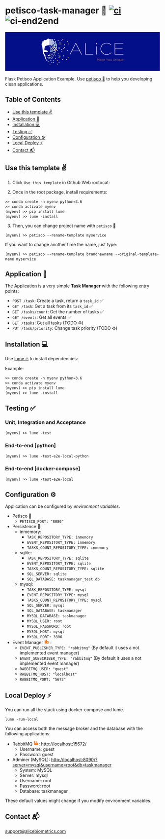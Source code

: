 # petisco-task-manager :cookie:  [![ci](https://github.com/alice-biometrics/petisco-task-manager/workflows/ci/badge.svg)](https://github.com/alice-biometrics/petisco-task-manager/actions) ![ci-end2end](https://github.com/alice-biometrics/petisco-task-manager/workflows/ci-end2end/badge.svg)

<img src="https://github.com/alice-biometrics/custom-emojis/blob/master/images/alice_header.png" width=auto>

Flask Petisco Application Example. Use [petisco :cookie:](https://github.com/alice-biometrics/petisco) to help you developing clean applications.

## Table of Contents
- [Use this template :v:](#use-this-template-v)
- [Application :rocket:](#application-rocket)
- [Installation :computer:](#installation-computer)
- [Testing :white_check_mark:](#testing-white_check_mark)
- [Configuration :gear:](#configuration-gear)
- [Local Deploy :zap:](#local-deploy-zap)
- [Contact :mailbox_with_mail:](#contact-mailbox_with_mail)


## Use this template :v:

1. Click `Use this template` in Github Web :octocat:

2. Once in the root package, install requirements:

```console
>> conda create -n myenv python=3.6
>> conda activate myenv
(myenv) >> pip install lume
(myenv) >> lume -install
```
3. Then, you can change project name with `petisco` :cookie:

```console
(myenv) >> petisco --rename-template myservice
```
If you want to change another time the name, just type:

```console
(myenv) >> petisco --rename-template brandnewname --original-template-name myservice 
```

## Application :rocket:

The Application is a very simple **Task Manager** with the following entry points:

- `POST /task`: Create a task, return a `task_id` :white_check_mark:
- `GET /task`: Get a task from its `task_id` :white_check_mark:
- `GET /tasks/count`: Get the number of tasks :white_check_mark:
- `GET /events`: Get all events :white_check_mark:
- `GET /tasks`: Get all tasks (TODO :recycle:)
- `PUT /task/priority`: Change task priority (TODO :recycle:)

## Installation :computer:

Use [lume :fire:](https://github.com/alice-biometrics/lume) to install dependencies:

Example:

```console
>> conda create -n myenv python=3.6
>> conda activate myenv
(myenv) >> pip install lume
(myenv) >> lume -install
```

## Testing :white_check_mark:

### Unit, Integration and Acceptance

```console
(myenv) >> lume -test
```

### End-to-end [python]

```console
(myenv) >> lume -test-e2e-local-python
```

### End-to-end [docker-compose]

```console
(myenv) >> lume -test-e2e-local
```

## Configuration :gear:

Application can be configured by *environment variables*.

* Petisco :cookie:
  * `PETISCO_PORT: "8080"`
* Persistence 💾:
  * inmemory:
    - `TASK_REPOSITORY_TYPE: inmemory`
    - `EVENT_REPOSITORY_TYPE: inmemory`
    - `TASKS_COUNT_REPOSITORY_TYPE: inmemory`
  * sqlite:
    - `TASK_REPOSITORY_TYPE: sqlite`
    - `EVENT_REPOSITORY_TYPE: sqlite`
    - `TASKS_COUNT_REPOSITORY_TYPE: sqlite`
    - `SQL_SERVER: sqlite`
    - `SQL_DATABASE: taskmanager_test.db`
  * mysql:
    - `TASK_REPOSITORY_TYPE: mysql`
    - `EVENT_REPOSITORY_TYPE: mysql`
    - `TASKS_COUNT_REPOSITORY_TYPE: mysql`
    - `SQL_SERVER: mysql`
    - `SQL_DATABASE: taskmanager`
    - `MYSQL_DATABASE: taskmanager`
    - `MYSQL_USER: root`
    - `MYSQL_PASSWORD: root`
    - `MYSQL_HOST: mysql`
    - `MYSQL_PORT: 3306`
* Event Manager <img src="https://github.com/alice-biometrics/custom-emojis/blob/master/images/rabbitmq.png" width="16">
:
  * `EVENT_PUBLISHER_TYPE: "rabbitmq"` (By default it uses a not implemented event manager)
  * `EVENT_SUBSCRIBER_TYPE: "rabbitmq"` (By default it uses a not implemented event manager)
  * `RABBITMQ_USER: "guest"`
  * `RABBITMQ_HOST: "localhost"`
  * `RABBITMQ_PORT: "5672"`
  
## Local Deploy :zap:

You can run all the stack using docker-compose and lume.

```
lume -run-local
```

You can access both the message broker and the database with the following applications:

* RabbitMQ <img src="https://github.com/alice-biometrics/custom-emojis/blob/master/images/rabbitmq.png" width="16">: [http://localhost:15672/](http://localhost:15672/)
    * Username: guest 
    * Password: guest
* Adminer (MySQL): [http://localhost:8090/?server=mysql&username=root&db=taskmanager](http://localhost:8090/?server=mysql&username=root&db=taskmanager)
    * System: MySQL
    * Server: mysql
    * Username: root 
    * Password: root
    * Database: taskmanager

These default values might change if you modify environment variables.

## Contact :mailbox_with_mail:

support@alicebiometrics.com

